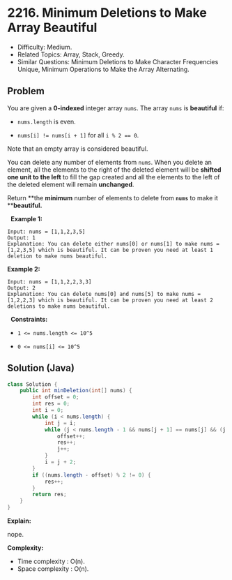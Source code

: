# 2216. Minimum Deletions to Make Array Beautiful

- Difficulty: Medium.
- Related Topics: Array, Stack, Greedy.
- Similar Questions: Minimum Deletions to Make Character Frequencies Unique, Minimum Operations to Make the Array Alternating.

## Problem

You are given a **0-indexed** integer array ```nums```. The array ```nums``` is **beautiful** if:


	
- ```nums.length``` is even.
	
- ```nums[i] != nums[i + 1]``` for all ```i % 2 == 0```.


Note that an empty array is considered beautiful.

You can delete any number of elements from ```nums```. When you delete an element, all the elements to the right of the deleted element will be **shifted one unit to the left** to fill the gap created and all the elements to the left of the deleted element will remain **unchanged**.

Return **the **minimum** number of elements to delete from **```nums```** to make it ****beautiful.**

 
**Example 1:**

```
Input: nums = [1,1,2,3,5]
Output: 1
Explanation: You can delete either nums[0] or nums[1] to make nums = [1,2,3,5] which is beautiful. It can be proven you need at least 1 deletion to make nums beautiful.
```

**Example 2:**

```
Input: nums = [1,1,2,2,3,3]
Output: 2
Explanation: You can delete nums[0] and nums[5] to make nums = [1,2,2,3] which is beautiful. It can be proven you need at least 2 deletions to make nums beautiful.
```

 
**Constraints:**


	
- ```1 <= nums.length <= 10^5```
	
- ```0 <= nums[i] <= 10^5```



## Solution (Java)

```java
class Solution {
    public int minDeletion(int[] nums) {
        int offset = 0;
        int res = 0;
        int i = 0;
        while (i < nums.length) {
            int j = i;
            while (j < nums.length - 1 && nums[j + 1] == nums[j] && (j - offset) % 2 == 0) {
                offset++;
                res++;
                j++;
            }
            i = j + 2;
        }
        if ((nums.length - offset) % 2 != 0) {
            res++;
        }
        return res;
    }
}
```

**Explain:**

nope.

**Complexity:**

* Time complexity : O(n).
* Space complexity : O(n).
